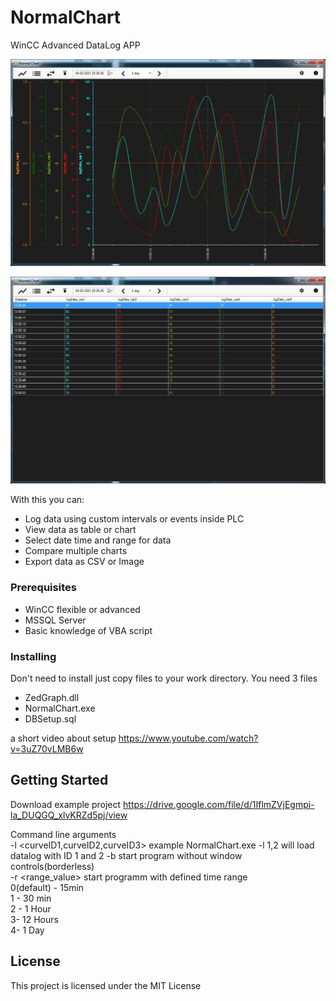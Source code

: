 # NormalChart

WinCC Advanced DataLog APP

![Image](/ScreenShots/1.jpg?raw=true)

![Image](/ScreenShots/2.jpg?raw=true)

With this you can:
- Log data using custom intervals or events inside PLC
- View data as table or chart
- Select date time and range for data
- Compare multiple charts
- Export data as CSV or Image

### Prerequisites

- WinCC flexible or advanced
- MSSQL Server
- Basic knowledge of VBA script

### Installing

Don't need to install just copy files to your work directory. You need 3 files

- ZedGraph.dll
- NormalChart.exe
- DBSetup.sql

a short video about setup
https://www.youtube.com/watch?v=3uZ70vLMB6w


## Getting Started

Download example project
https://drive.google.com/file/d/1IflmZVjEgmpi-la_DUQGQ_xlvKRZd5pj/view

Command line arguments\
-l <curveID1,curveID2,curveID3>  example NormalChart.exe -l 1,2 will load datalog with ID 1 and 2
-b  start program without window controls(borderless)\
-r <range_value> start programm with defined time range\
 0(default) - 15min\
 1 - 30 min\
 2 - 1 Hour\
 3- 12 Hours\
 4- 1 Day
 

## License

This project is licensed under the MIT License 

